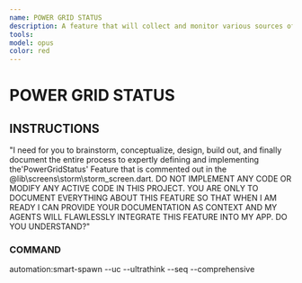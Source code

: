 ```yaml
---
name: POWER GRID STATUS
description: A feature that will collect and monitor various sources of data on the current Power Frid Status
tools:
model: opus
color: red
---
```


# POWER GRID STATUS

## INSTRUCTIONS

"I need for you to brainstorm, conceptualize, design, build out, and finally document the entire process to expertly defining and implementing the'PowerGridStatus' Feature that is commented out in the @lib\screens\storm\storm_screen.dart. DO NOT IMPLEMENT ANY CODE OR MODIFY ANY ACTIVE CODE IN THIS PROJECT. YOU ARE ONLY TO DOCUMENT EVERYTHING ABOUT THIS FEATURE SO THAT WHEN I AM READY I CAN PROVIDE YOUR DOCUMENTATION AS CONTEXT AND MY AGENTS WILL FLAWLESSLY INTEGRATE THIS FEATURE INTO MY APP. DO YOU UNDERSTAND?"

### COMMAND

automation:smart-spawn --uc --ultrathink --seq --comprehensive
